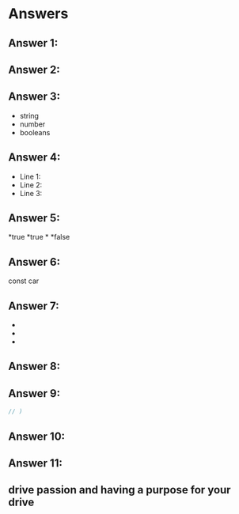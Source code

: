 # Answers

## Answer 1:
<div class="header" id="firstFlex"></div>

## Answer 2:


## Answer 3:
* string
* number
* booleans

## Answer 4:
- Line 1:
- Line 2:
- Line 3:

## Answer 5:
*true
*true
*
*false

## Answer 6:
const car 
## Answer 7:
* 
* 
* 

## Answer 8:

## Answer 9:
```javascript
// )
```

## Answer 10:

## Answer 11:
## drive passion and having a purpose for your drive